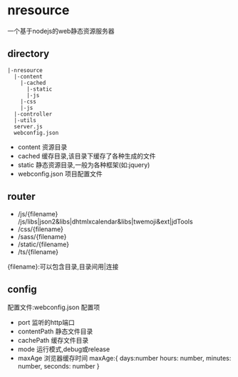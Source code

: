 # nresource
一个基于nodejs的web静态资源服务器

## directory
```
|-nresource
  |-content
    |-cached
      |-static
      |-js
    |-css
    |-js
  |-controller
  |-utils
  server.js
  webconfig.json
```
+ content 资源目录
+ cached 缓存目录,该目录下缓存了各种生成的文件
+ static 静态资源目录,一般为各种框架(如:jquery)
+ webconfig.json 项目配置文件

## router
+ /js/{filename}
        /js/libs|json2&libs|dhtmlxcalendar&libs|twemoji&ext|jdTools
+ /css/{filename}
+ /sass/{filename}
+ /static/{filename}
+ /ts/{filename}

{filename}:可以包含目录,目录间用|连接

## config
配置文件:webconfig.json
配置项
+ port  监听的http端口
+ contentPath   静态文件目录
+ cachePath 缓存文件目录
+ mode 运行模式,debug或release
+ maxAge 浏览器缓存时间
        maxAge:{
            days:number
            hours: number,
            minutes: number,
            seconds: number
        }